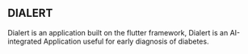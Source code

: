 ## DIALERT

Dialert is an application built on the flutter framework, Dialert is an AI-integrated Application
useful for early diagnosis of diabetes.